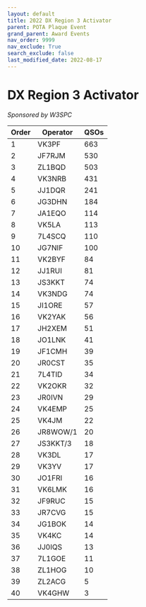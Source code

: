 ```yaml
---
layout: default
title: 2022 DX Region 3 Activator
parent: POTA Plaque Event
grand_parent: Award Events
nav_order: 9999
nav_exclude: True
search_exclude: false
last_modified_date: 2022-08-17
---
```


# DX Region 3 Activator
*Sponsored by W3SPC*

|Order|Operator|QSOs|
|-----|--------|----|
|1    |VK3PF   |663 |
|2    |JF7RJM  |530 |
|3    |ZL1BQD  |503 |
|4    |VK3NRB  |431 |
|5    |JJ1DQR  |241 |
|6    |JG3DHN  |184 |
|7    |JA1EQO  |114 |
|8    |VK5LA   |113 |
|9    |7L4SCQ  |110 |
|10   |JG7NIF  |100 |
|11   |VK2BYF  |84  |
|12   |JJ1RUI  |81  |
|13   |JS3KKT  |74  |
|14   |VK3NDG  |74  |
|15   |JI1ORE  |57  |
|16   |VK2YAK  |56  |
|17   |JH2XEM  |51  |
|18   |JO1LNK  |41  |
|19   |JF1CMH  |39  |
|20   |JR0CST  |35  |
|21   |7L4TID  |34  |
|22   |VK2OKR  |32  |
|23   |JR0IVN  |29  |
|24   |VK4EMP  |25  |
|25   |VK4JM   |22  |
|26   |JR8WOW/1|20  |
|27   |JS3KKT/3|18  |
|28   |VK3DL   |17  |
|29   |VK3YV   |17  |
|30   |JO1FRI  |16  |
|31   |VK6LMK  |16  |
|32   |JF9RUC  |15  |
|33   |JR7CVG  |15  |
|34   |JG1BOK  |14  |
|35   |VK4KC   |14  |
|36   |JJ0IQS  |13  |
|37   |7L1GOE  |11  |
|38   |ZL1HOG  |10  |
|39   |ZL2ACG  |5   |
|40   |VK4GHW  |3   |
